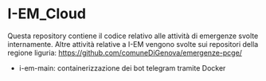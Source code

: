 # I-EM_Cloud


Questa repository contiene il codice relativo alle attività di emergenze svolte internamente.
Altre attività relative a I-EM vengono svolte sui repositori della regione liguria: https://github.com/comuneDiGenova/emergenze-pcge/

- i-em-main: containerizzazione dei bot telegram tramite Docker
